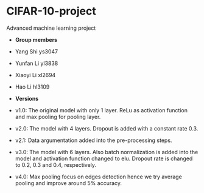 # CIFAR-10-project
Advanced machine learning project

+ **Group members**
+ Yang Shi ys3047
+ Yunfan Li yl3838
+ Xiaoyi Li xl2694
+ Hao Li hl3109

+ **Versions**
+ v1.0: The original model with only 1 layer. ReLu as activation function and max pooling for pooling layer.
+ v2.0: The model with 4 layers. Dropout is added with a constant rate 0.3.
+ v2.1: Data argumentation added into the pre-processing steps.
+ v3.0: The model with 6 layers. Also batch normalization is added into the model and activation function changed to elu. Dropout rate is changed to 0.2, 0.3 and 0.4, respectively.
+ v4.0: Max pooling focus on edges detection hence we try average pooling and improve around 5% accuracy.
